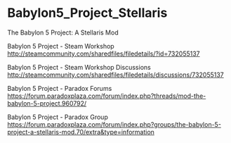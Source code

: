 # Babylon5_Project_Stellaris
The Babylon 5 Project: A Stellaris Mod

Babylon 5 Project - Steam Workshop
http://steamcommunity.com/sharedfiles/filedetails/?id=732055137

Babylon 5 Project - Steam Workshop Discussions
http://steamcommunity.com/sharedfiles/filedetails/discussions/732055137

Babylon 5 Project - Paradox Forums
https://forum.paradoxplaza.com/forum/index.php?threads/mod-the-babylon-5-project.960792/

Babylon 5 Project - Paradox Group
https://forum.paradoxplaza.com/forum/index.php?groups/the-babylon-5-project-a-stellaris-mod.70/extra&type=information

